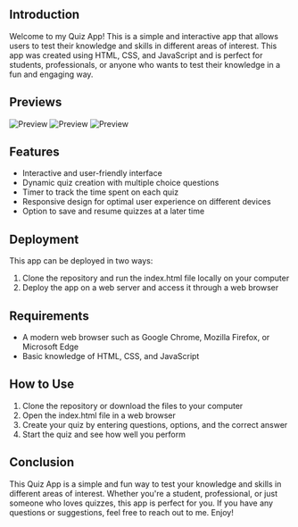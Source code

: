 ## Introduction

Welcome to my Quiz App! This is a simple and interactive app that allows users to test their knowledge and skills in different areas of interest. This app was created using HTML, CSS, and JavaScript and is perfect for students, professionals, or anyone who wants to test their knowledge in a fun and engaging way.

## Previews

![Preview](/Quiz%20App/pre1.JPG)
![Preview](/Quiz%20App/pre2.JPG)
![Preview](/Quiz%20App/pre3.JPG)

## Features

- Interactive and user-friendly interface
- Dynamic quiz creation with multiple choice questions
- Timer to track the time spent on each quiz
- Responsive design for optimal user experience on different devices
- Option to save and resume quizzes at a later time

## Deployment

This app can be deployed in two ways:

1. Clone the repository and run the index.html file locally on your computer
2. Deploy the app on a web server and access it through a web browser

## Requirements

- A modern web browser such as Google Chrome, Mozilla Firefox, or Microsoft Edge
- Basic knowledge of HTML, CSS, and JavaScript

## How to Use

1. Clone the repository or download the files to your computer
2. Open the index.html file in a web browser
3. Create your quiz by entering questions, options, and the correct answer
4. Start the quiz and see how well you perform

## Conclusion

This Quiz App is a simple and fun way to test your knowledge and skills in different areas of interest. Whether you're a student, professional, or just someone who loves quizzes, this app is perfect for you. If you have any questions or suggestions, feel free to reach out to me. Enjoy!